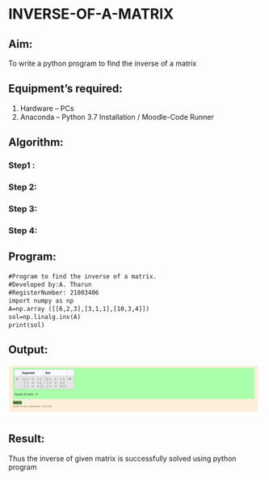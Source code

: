 # INVERSE-OF-A-MATRIX
## Aim:
To write a python program to find the inverse of a matrix
## Equipment’s required:
1. 	Hardware – PCs
2. 	Anaconda – Python 3.7 Installation / Moodle-Code Runner
## Algorithm:
### Step1 : 
### Step 2: 
### Step 3: 
### Step 4: 

## Program:
~~~
#Program to find the inverse of a matrix.
#Developed by:A. Tharun
#RegisterNumber: 21003406
import numpy as np
A=np.array ([[6,2,3],[3,1,1],[10,3,4]])
sol=np.linalg.inv(A)
print(sol)
~~~

## Output:
![output](output.png)

## Result:
Thus the inverse of given matrix is successfully solved using python program

